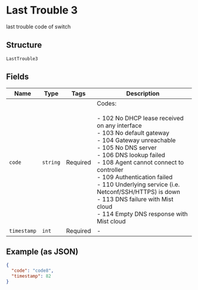 
# Last Trouble 3

last trouble code of switch

## Structure

`LastTrouble3`

## Fields

| Name | Type | Tags | Description |
|  --- | --- | --- | --- |
| `code` | `string` | Required | Codes:<br><br>- 102   No DHCP lease received on any interface<br>- 103   No default gateway<br>- 104   Gateway unreachable<br>- 105   No DNS server<br>- 106   DNS lookup failed<br>- 108   Agent cannot connect to controller<br>- 109   Authentication failed<br>- 110   Underlying service (i.e. Netconf/SSH/HTTPS) is down<br>- 113   DNS failure with Mist cloud<br>- 114   Empty DNS response with Mist cloud |
| `timestamp` | `int` | Required | - |

## Example (as JSON)

```json
{
  "code": "code8",
  "timestamp": 82
}
```

